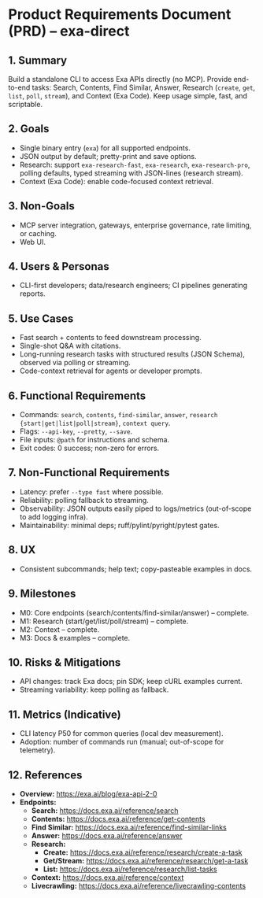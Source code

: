 # Product Requirements Document (PRD) – exa-direct

## 1. Summary

Build a standalone CLI to access Exa APIs directly (no MCP). Provide end-to-end tasks: Search, Contents, Find Similar,
Answer, Research (`create`, `get`, `list`, `poll`, `stream`), and Context (Exa Code). Keep usage simple, fast, and scriptable.

## 2. Goals

- Single binary entry (`exa`) for all supported endpoints.
- JSON output by default; pretty-print and save options.
- Research: support `exa-research-fast`, `exa-research`, `exa-research-pro`, polling defaults,
  typed streaming with JSON-lines (research stream).
- Context (Exa Code): enable code-focused context retrieval.

## 3. Non-Goals

- MCP server integration, gateways, enterprise governance, rate limiting, or caching.
- Web UI.

## 4. Users & Personas

- CLI-first developers; data/research engineers; CI pipelines generating reports.

## 5. Use Cases

- Fast search + contents to feed downstream processing.
- Single-shot Q&A with citations.
- Long-running research tasks with structured results (JSON Schema), observed via polling or streaming.
- Code-context retrieval for agents or developer prompts.

## 6. Functional Requirements

- Commands: `search`, `contents`, `find-similar`, `answer`, `research {start|get|list|poll|stream}`, `context query`.
- Flags: `--api-key`, `--pretty`, `--save`.
- File inputs: `@path` for instructions and schema.
- Exit codes: 0 success; non-zero for errors.

## 7. Non-Functional Requirements

- Latency: prefer `--type fast` where possible.
- Reliability: polling fallback to streaming.
- Observability: JSON outputs easily piped to logs/metrics (out-of-scope to add logging infra).
- Maintainability: minimal deps; ruff/pylint/pyright/pytest gates.

## 8. UX

- Consistent subcommands; help text; copy-pasteable examples in docs.

## 9. Milestones

- M0: Core endpoints (search/contents/find-similar/answer) – complete.
- M1: Research (start/get/list/poll/stream) – complete.
- M2: Context – complete.
- M3: Docs & examples – complete.

## 10. Risks & Mitigations

- API changes: track Exa docs; pin SDK; keep cURL examples current.
- Streaming variability: keep polling as fallback.

## 11. Metrics (Indicative)

- CLI latency P50 for common queries (local dev measurement).
- Adoption: number of commands run (manual; out-of-scope for telemetry).

## 12. References

- **Overview:** <https://exa.ai/blog/exa-api-2-0>
- **Endpoints:**
  - **Search:** <https://docs.exa.ai/reference/search>
  - **Contents:** <https://docs.exa.ai/reference/get-contents>
  - **Find Similar:** <https://docs.exa.ai/reference/find-similar-links>
  - **Answer:** <https://docs.exa.ai/reference/answer>
  - **Research:**
    - **Create:** <https://docs.exa.ai/reference/research/create-a-task>
    - **Get/Stream:** <https://docs.exa.ai/reference/research/get-a-task>
    - **List:** <https://docs.exa.ai/reference/research/list-tasks>
  - **Context:** <https://docs.exa.ai/reference/context>
  - **Livecrawling:** <https://docs.exa.ai/reference/livecrawling-contents>
